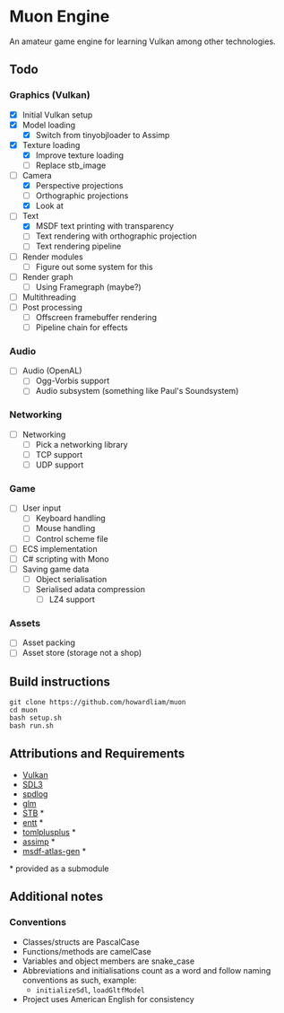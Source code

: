 # Muon Engine
An amateur game engine for learning Vulkan among other technologies.

## Todo
### Graphics (Vulkan)
- [x] Initial Vulkan setup
- [x] Model loading
  - [x] Switch from tinyobjloader to Assimp
- [x] Texture loading
  - [x] Improve texture loading
  - [ ] Replace stb_image
- [ ] Camera
  - [x] Perspective projections
  - [ ] Orthographic projections
  - [x] Look at
- [ ] Text
  - [x] MSDF text printing with transparency
  - [ ] Text rendering with orthographic projection
  - [ ] Text rendering pipeline
- [ ] Render modules
  - [ ] Figure out some system for this
- [ ] Render graph
  - [ ] Using Framegraph (maybe?)
- [ ] Multithreading
- [ ] Post processing
  - [ ] Offscreen framebuffer rendering
  - [ ] Pipeline chain for effects

### Audio
- [ ] Audio (OpenAL)
  - [ ] Ogg-Vorbis support
  - [ ] Audio subsystem (something like Paul's Soundsystem)

### Networking
- [ ] Networking
  - [ ] Pick a networking library
  - [ ] TCP support
  - [ ] UDP support

### Game
- [ ] User input
  - [ ] Keyboard handling
  - [ ] Mouse handling
  - [ ] Control scheme file
- [ ] ECS implementation
- [ ] C# scripting with Mono
- [ ] Saving game data
  - [ ] Object serialisation
  - [ ] Serialised adata compression
    - [ ] LZ4 support

### Assets
- [ ] Asset packing
- [ ] Asset store (storage not a shop)

## Build instructions
```
git clone https://github.com/howardliam/muon
cd muon
bash setup.sh
bash run.sh
```

## Attributions and Requirements
- [Vulkan](https://www.vulkan.org/)
- [SDL3](https://www.libsdl.org/index.php)
- [spdlog](https://github.com/gabime/spdlog)
- [glm](https://github.com/g-truc/glm)
- [STB](https://github.com/nothings/stb) *
- [entt](https://github.com/skypjack/entt) *
- [tomlplusplus](https://github.com/marzer/tomlplusplus) *
- [assimp](https://github.com/assimp/assimp) *
- [msdf-atlas-gen](https://github.com/Chlumsky/msdf-atlas-gen) *

\* provided as a submodule

## Additional notes
### Conventions
- Classes/structs are PascalCase
- Functions/methods are camelCase
- Variables and object members are snake_case
- Abbreviations and initialisations count as a word and
  follow naming conventions as such, example:
  - `initializeSdl`, `loadGltfModel`
- Project uses American English for consistency
